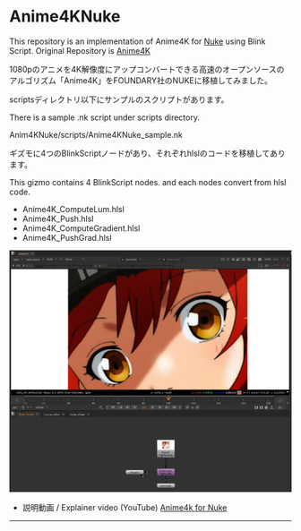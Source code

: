 # Anime4KNuke

This repository is an implementation of Anime4K for [Nuke](https://www.foundry.com/ja/products/nuke) using Blink Script.
Original Repository is [Anime4K](https://github.com/bloc97/Anime4K)

1080pのアニメを4K解像度にアップコンバートできる高速のオープンソースのアルゴリズム「Anime4K」をFOUNDARY社のNUKEに移植してみました。

scriptsディレクトリ以下にサンプルのスクリプトがあります。

There is a sample .nk script under scripts directory.

Anim4KNuke/scripts/Anime4KNuke_sample.nk

ギズモに4つのBlinkScriptノードがあり、それぞれhlslのコードを移植してあります。

This gizmo contains 4 BlinkScript nodes. and each nodes convert from hlsl code.

- Anime4K_ComputeLum.hlsl
- Anime4K_Push.hlsl
- Anime4K_ComputeGradient.hlsl
- Anime4K_PushGrad.hlsl

![](./images/Anime4k_nuke_fig1.PNG)

- 説明動画 / Explainer video (YouTube)
 [Anime4k for Nuke](https://www.youtube.com/watch?v=7qAPTpcyqLE)

---
